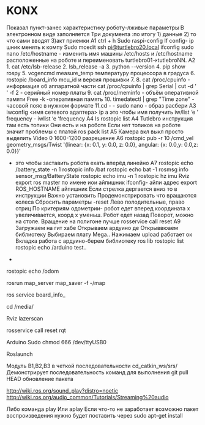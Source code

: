 # KONX
Показал пункт-занес характеристику роботу-лживые параметры
В электронном виде заполняется
Три документа :по итогу 1) данные 2) то что сами вводят 3)акт приемки
A1   ctrl + h
Sudo raspi-config
If config- ip шник менять
к компу
Sudo mcedit 
ssh pi@turtlebro20.local 
ifconfig
sudo nano /etc/hostname - изменить имя машины
/etc/hosts и /etc/hostname расположенные на роботе и переименовать turtlebro01->tutlebroNN.
A2 1. cat /etc/lsb-release
2. lsb_release -a
3. python --version
4. pip show rospy
5. vcgencmd measure_temp температуру процессора в градуса
6. rostopic /board_info mcu_id и версия прошивки
7.
8. cat /proc/cpuinfo - информация об аппаратной части
cat /proc/cpuinfo | grep Serial | cut -d ' ' -f 2 - серийный номер платы
9. cat /proc/meminfo - объём оперативной памяти   Free -k -оперативная память
10. timedatectl | grep "Time zone" - часовой пояс в нужном формате
11.cd - -
sudo nano - образ расбери
A3 iwconfig <имя сетевого адаптера>
ip a    это чтобы имя получить
iw/list ‘e ’ frequency             - iwlist ‘e ‘frequency
A4   ls
rostopic list
A4
Tutlebro инструкция там есть топики
Они есть и на роботе
Если нет топиков на роботе значит проблемы с платой
ros pack list
А5 Камера вкл выкл просто выделить
Video 0
1600-1200 разрешение
A6 rostopic pub -r 10 /cmd_vel geometry_msgs/Twist '{linear: {x: 0.1, y: 0.0, z: 0.0}, angular: {x: 0.0,y: 0.0,z: 0.0}}' 
- это чтобы заставить робота ехать вперёд линейно
A7  rostopic echo /battery_state -n 1
rostopic info /bat
rostopic echo bat -1
rosmsg info sensor_msg/BatteryState
rostopic echo imu -n 1
rostopic hz imu
Rviz
export ros master по имене иои айпишник
ifconfig- айпи адрес
export ROS_HOSTNAME айпишник
Если стрелка дергается вниз то в инструкции
Важно установить
Продемонстрировать что вращаются колеса
Сбросить параметры -reset
Лево полодительные, право отриц
По критериям одометрии- робот едет вперед координата х увеличивается, коорд х уменьш.
Робот едет назад
Поворот, можно на столе. Вращение на полигоне лучше
rosservice call reset
А9
Загружаем на гит хабе
Открываем ардуино де
Открыввюаем библиотеку
Выбираем плату Mega..
Нажимаем upload работает ок
Вкладка работа с ардуино-берем библиотеку ros lib
rostopic list
rostopic echo /arduino test..
+

rostopic echo /odom

rosrun map_server map_saver -f -/map

ros service  board_info_

cd /media/

Rviz
    lazerscan

rosservice call reset 
rqt

Arduino
Sudo  chmod 666 /dev/ttyUSB0

Roslaunch

Модуль B1,В2,В3 в четкой последовательности
cd_catkin_ws/srs/
Демонстрирует последовательность команд для выполнения
git pull HEAD обновление пакета



http://wiki.ros.org/sound_play?distro=noetic
http://wiki.ros.org/audio_common/Tutorials/Streaming%20audio

Либо команда  play
Или aplay
Если что-то не заработает возможно пакет воспроизведения нужно будет поставить через sudo apt-get install
